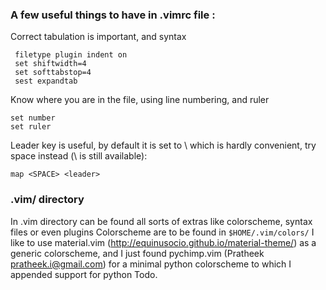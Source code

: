 ### A few useful things to have in .vimrc file :

Correct tabulation is important, and syntax 
```
 filetype plugin indent on
 set shiftwidth=4
 set softtabstop=4
 sest expandtab
 ``` 
 
 Know where you are in the file, using line numbering, and ruler
 ```
 set number
 set ruler
 ```
 
 Leader key is useful, by default it is set to \ which is hardly convenient, try space instead (\ is still available):
 ```
 map <SPACE> <leader>
 ```

### .vim/ directory
In .vim directory can be found all sorts of extras like colorscheme, syntax files or even plugins
Colorscheme are to be found in `$HOME/.vim/colors/`
I like to use material.vim (http://equinusocio.github.io/material-theme/) as a generic colorscheme, and I just found pychimp.vim (Pratheek <pratheek.i@gmail.com>) for a minimal python colorscheme to which I appended support for python Todo.
